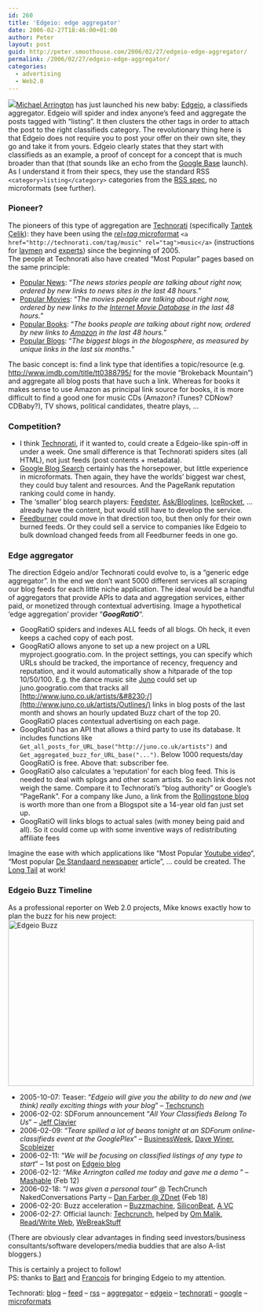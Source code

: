 ```yaml
---
id: 260
title: 'Edgeio: edge aggregator'
date: 2006-02-27T18:46:00+01:00
author: Peter
layout: post
guid: http://peter.smoothouse.com/2006/02/27/edgeio-edge-aggregator/
permalink: /2006/02/27/edgeio-edge-aggregator/
categories:
  - advertising
  - Web2.0
---
```

<img src="http://www.edgeio.com/img/img-logotop.gif" border="0" />[Michael Arrington](http://www.techcrunch.com/2006/02/27/edgeio-launches/) has just launched his new baby: [Edgeio](http://www.edgeio.com), a classifieds aggregator. Edgeio will spider and index anyone&#8217;s feed and aggregate the posts tagged with &#8220;listing&#8221;. It then clusters the other tags in order to attach the post to the right classifieds category. The revolutionary thing here is that Edgeio does not require you to post your offer on their own site, they go and take it from yours. Edgeio clearly states that they start with classifieds as an example, a proof of concept for a concept that is much broader than that (that sounds like an echo from the [Google Base](http://base.google.com/) launch).  
As I understand it from their specs, they use the standard RSS `<category>listing</category>` categories from the [RSS spec](http://blogs.law.harvard.edu/tech/rss#ltcategorygtSubelementOfLtitemgt), no microformats (see further).

### Pioneer?

The pioneers of this type of aggregation are [Technorati](http://www.technorati.com/tags/) (specifically [Tantek Çelik](http://tantek.com)): they have been using the [_rel=tag_ microformat](http://developers.technorati.com/wiki/RelTag) `<a href="http://technorati.com/tag/music" rel="tag">music</a>` (instructions for [laymen](http://technorati.com/help/tags.html) and [experts](http://microformats.org/wiki/rel-tag)) since the beginning of 2005.  
The people at Technorati also have created &#8220;Most Popular&#8221; pages based on the same principle:

  * [Popular News](http://www.technorati.com/pop/news/): &#8220;_The news stories people are talking about right now, ordered by new links to news sites in the last 48 hours._&#8221; 
  * [Popular Movies](http://www.technorati.com/pop/movies/): &#8220;_The movies people are talking about right now, ordered by new links to the [Internet Movie Database](http://www.imdb.com) in the last 48 hours._&#8221; 
  * [Popular Books](http://www.technorati.com/pop/books/): &#8220;_The books people are talking about right now, ordered by new links to [Amazon](http://www.amazon.com) in the last 48 hours._&#8221; 
  * [Popular Blogs](http://www.technorati.com/pop/blogs/): &#8220;_The biggest blogs in the blogosphere, as measured by unique links in the last six months._&#8220;

The basic concept is: find a link type that identifies a topic/resource (e.g. <http://www.imdb.com/title/tt0388795/> for the movie &#8220;Brokeback Mountain&#8221;) and aggregate all blog posts that have such a link. Whereas for books it makes sense to use Amazon as principal link source for books, it is more difficult to find a good one for music CDs (Amazon? iTunes? CDNow? CDBaby?), TV shows, political candidates, theatre plays, &#8230;

### Competition?

  * I think [Technorati](http://www.technorati.com), if it wanted to, could create a Edgeio-like spin-off in under a week. One small difference is that Technorati spiders sites (all HTML), not just feeds (post contents + metadata). 
  * [Google Blog Search](http://blogsearch.google.com/) certainly has the horsepower, but little experience in microformats. Then again, they have the worlds&#8217; biggest war chest, they could buy talent and resources. And the PageRank reputation ranking could come in handy. 
  * The &#8216;smaller&#8217; blog search players: [Feedster](http://www.feedster.com), [Ask/Bloglines](http://www.bloglines.com/), [IceRocket](http://blogs.icerocket.com/), &#8230; already have the content, but would still have to develop the service. 
  * [Feedburner](http://www.feedburner.com) could move in that direction too, but then only for their own burned feeds. Or they could sell a service to companies like Edgeio to bulk download changed feeds from all Feedburner feeds in one go. 

### Edge aggregator

The direction Edgeio and/or Technorati could evolve to, is a &#8220;generic edge aggregator&#8221;. In the end we don&#8217;t want 5000 different services all scraping our blog feeds for each little niche application. The ideal would be a handful of aggregators that provide APIs to data and aggregation services, either paid, or monetized through contextual advertising. Image a hypothetical &#8216;edge aggregation&#8217; provider &#8220;_**GoogRatiO**_&#8220;.

  * GoogRatiO spiders and indexes ALL feeds of all blogs. Oh heck, it even keeps a cached copy of each post. 
  * GoogRatiO allows anyone to set up a new project on a URL myproject.googratio.com. In the project settings, you can specify which URLs should be tracked, the importance of recency, frequency and reputation, and it would automatically show a hitparade of the top 10/50/100. E.g. the dance music site [Juno](http://www.juno.co.uk/) could set up juno.googratio.com that tracks all [http://www.juno.co.uk/artists/&#8230;/](http://www.juno.co.uk/artists/Outlines/) links in blog posts of the last month and shows an hourly updated Buzz chart of the top 20. GoogRatiO places contextual advertising on each page. 
  * GoogRatiO has an API that allows a third party to use its database. It includes functions like `Get_all_posts_for_URL_base("http://juno.co.uk/artists")` and `Get_aggregated_buzz_for_URL_base("...")`. Below 1000 requests/day GoogRatiO is free. Above that: subscriber fee. 
  * GoogRatiO also calculates a &#8216;reputation&#8217; for each blog feed. This is needed to deal with splogs and other scam artists. So each link does not weigh the same. Compare it to Technorati&#8217;s &#8220;blog authority&#8221; or Google&#8217;s &#8220;PageRank&#8221;. For a company like Juno, a link from the [Rollingstone blog](http://www.rollingstone.com/news) is worth more than one from a Blogspot site a 14-year old fan just set up. 
  * GoogRatiO will links blogs to actual sales (with money being paid and all). So it could come up with some inventive ways of redistributing affiliate fees

Imagine the ease with which applications like &#8220;Most Popular [Youtube video](http://www.youtube.com)&#8220;, &#8220;Most popular [De Standaard newspaper](http://www.standaard.be) article&#8221;, &#8230; could be created. The [Long Tail](http://www.thelongtail.com/) at work!

### Edgeio Buzz Timeline

As a professional reporter on Web 2.0 projects, Mike knows exactly how to plan the buzz for his new project:  
[<img  src="http://static.flickr.com/35/105291570_293f817809.jpg" width="500" height="338" alt="Edgeio Buzz" />](http://www.flickr.com/photos/pforret/105291570/ "Photo Sharing")

  * 2005-10-07: Teaser: &#8220;_Edgeio will give you the ability to do new and (we think) really exciting things with your blog_&#8221; &#8211; [Techcrunch](http://www.techcrunch.com/2005/10/07/edgeio-launching-soon/) 
  * 2006-02-02: SDForum announcement &#8220;_All Your Classifieds Belong To Us_&#8221; &#8211; [Jeff Clavier](http://blog.softtechvc.com/2006/02/sdforum_search_.html) 
  * 2006-02-09: &#8220;_Teare spilled a lot of beans tonight at an SDForum online-classifieds event at the GooglePlex_&#8221; &#8211; [BusinessWeek](http://blogs.businessweek.com/the_thread/techbeat/archives/2006/02/edgeio_edges_ou.html), [Dave Winer](http://www.scripting.com/2006/02/09.html#When:7:21:14AM), [Scobleizer](http://scobleizer.wordpress.com/2006/02/09/edgeio-opens-new-era-in-blogging/) 
  * 2006-02-11: &#8220;_We will be focusing on classified listings of any type to start_&#8221; &#8211; 1st post on [Edgeio blog](http://blog.edgeio.com/?p=4) 
  * 2006-02-12: &#8220;_Mike Arrington called me today and gave me a demo_ &#8221; &#8211; [Mashable](http://mashable.com/2006/02/12/edgeio-mikes-little-ebay-killer/) (Feb 12) 
  * 2006-02-18: &#8220;_I was given a personal tour_&#8221; @ TechCrunch NakedConversations Party &#8211; [Dan Farber @ ZDnet](http://blogs.zdnet.com/BTL/index.php?p=2609) (Feb 18) 
  * 2006-02-20: Buzz acceleration &#8211; [Buzzmachine](http://www.buzzmachine.com/index.php/2006/02/20/edgeio-and-the-distributed-world/), [SiliconBeat](http://www.siliconbeat.com/entries/2006/02/21/edgeio_a_web_20_answer_to_craigslist.html), [A VC](http://avc.blogs.com/a_vc/2006/02/edgeio_and_crai_1.html) 
  * 2006-02-27: Official launch: [Techcrunch](http://www.techcrunch.com/2006/02/27/edgeio-launches/), helped by [Om Malik](http://gigaom.com/2006/02/27/edgeio-launches-finally/), [Read/Write Web](http://www.readwriteweb.com/archives/edgeio_launches.php), [WeBreakStuff](http://webreakstuff.com/blog/2006/02/edgeio-launches/)

(There are obviously clear advantages in finding seed investors/business consultants/software developers/media buddies that are also A-list bloggers.)

This is certainly a project to follow!  
PS: thanks to [Bart](http://www.netlash.com) and [Francois](http://www.shoob.com/fr/blog/archives/microformat/les_microformats_bientot_integres_dans_votre_blog.html) for bringing Edgeio to my attention.

Technorati: <a href="http://technorati.com/tag/blog" rel="tag">blog</a> &#8211; <a href="http://technorati.com/tag/feed" rel="tag">feed</a> &#8211; <a href="http://technorati.com/tag/rss" rel="tag">rss</a> &#8211; <a href="http://technorati.com/tag/aggregator" rel="tag">aggregator</a> &#8211; <a href="http://technorati.com/tag/edgeio" rel="tag">edgeio</a> &#8211; <a href="http://technorati.com/tag/technorati" rel="tag">technorati</a> &#8211; <a href="http://technorati.com/tag/google" rel="tag">google</a> &#8211; <a href="http://technorati.com/tag/microformats" rel="tag">microformats</a>